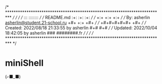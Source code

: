 /* ************************************************************************** */
/*                                                                            */
/*                                                        :::      ::::::::   */
/*   README.md                                          :+:      :+:    :+:   */
/*                                                    +:+ +:+         +:+     */
/*   By: asherlin <asherlin@student.21-school.ru>   +#+  +:+       +#+        */
/*                                                +#+#+#+#+#+   +#+           */
/*   Created: 2022/08/18 21:33:55 by asherlin          #+#    #+#             */
/*   Updated: 2022/10/04 18:42:05 by asherlin         ###   ########.fr       */
/*                                                                            */
/* ************************************************************************** */

# miniShell

 (⌐■_■)
 
